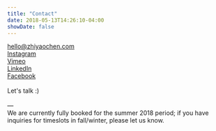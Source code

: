 ```yaml
---
title: "Contact"
date: 2018-05-13T14:26:10-04:00
showDate: false
---
```

[hello@zhiyaochen.com](mailto:hello@zhiyaochen.com)<br>
[Instagram](https://instagram.com/zchenmtl)<br>
[Vimeo](https://vimeo.com/zchenmtl)<br>
[LinkedIn](https://linkedin.com/in/zchenmtl)</a><br>
[Facebook](https://facebook.com/zchenmtl)<br>
<br>
Let's talk :) <br><br>
—<br>
We are currently fully booked for the summer 2018 period;
if you have inquiries for timeslots in fall/winter, please let us know.
<br><br><br><br>